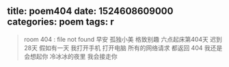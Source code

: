 title: poem404
date: 1524608609000
categories: poem
tags: r
---
> room 404 : file not found
早安
孤独小美
格致别趣
六点起床第404天 迟到28天
假如有一天
我打开手机
打开电脑
所有的网络请求
都返回 404
我还是会想起你
冷冰冰的夜里
我会接走你
